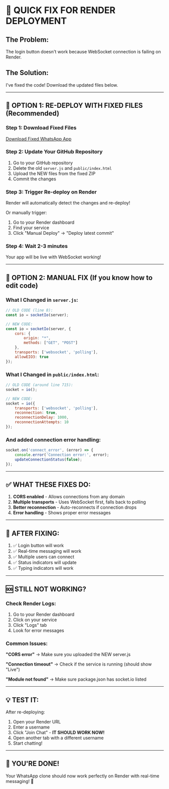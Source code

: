 # 🔧 QUICK FIX FOR RENDER DEPLOYMENT

## The Problem:
The login button doesn't work because WebSocket connection is failing on Render.

## The Solution:
I've fixed the code! Download the updated files below.

---

## 🚀 OPTION 1: RE-DEPLOY WITH FIXED FILES (Recommended)

### Step 1: Download Fixed Files
[Download Fixed WhatsApp App](computer:///mnt/user-data/outputs/whatsapp-real-fixed.zip)

### Step 2: Update Your GitHub Repository
1. Go to your GitHub repository
2. Delete the old `server.js` and `public/index.html`
3. Upload the NEW files from the fixed ZIP
4. Commit the changes

### Step 3: Trigger Re-deploy on Render
Render will automatically detect the changes and re-deploy!

Or manually trigger:
1. Go to your Render dashboard
2. Find your service
3. Click "Manual Deploy" → "Deploy latest commit"

### Step 4: Wait 2-3 minutes
Your app will be live with WebSocket working!

---

## 🔧 OPTION 2: MANUAL FIX (If you know how to edit code)

### What I Changed in `server.js`:
```javascript
// OLD CODE (line 8):
const io = socketIo(server);

// NEW CODE:
const io = socketIo(server, {
    cors: {
        origin: "*",
        methods: ["GET", "POST"]
    },
    transports: ['websocket', 'polling'],
    allowEIO3: true
});
```

### What I Changed in `public/index.html`:
```javascript
// OLD CODE (around line 715):
socket = io();

// NEW CODE:
socket = io({
    transports: ['websocket', 'polling'],
    reconnection: true,
    reconnectionDelay: 1000,
    reconnectionAttempts: 10
});
```

### And added connection error handling:
```javascript
socket.on('connect_error', (error) => {
    console.error('Connection error:', error);
    updateConnectionStatus(false);
});
```

---

## ✅ WHAT THESE FIXES DO:

1. **CORS enabled** - Allows connections from any domain
2. **Multiple transports** - Uses WebSocket first, falls back to polling
3. **Better reconnection** - Auto-reconnects if connection drops
4. **Error handling** - Shows proper error messages

---

## 🎯 AFTER FIXING:

1. ✅ Login button will work
2. ✅ Real-time messaging will work
3. ✅ Multiple users can connect
4. ✅ Status indicators will update
5. ✅ Typing indicators will work

---

## 🆘 STILL NOT WORKING?

### Check Render Logs:
1. Go to your Render dashboard
2. Click on your service
3. Click "Logs" tab
4. Look for error messages

### Common Issues:

**"CORS error"**
→ Make sure you uploaded the NEW server.js

**"Connection timeout"**
→ Check if the service is running (should show "Live")

**"Module not found"**
→ Make sure package.json has socket.io listed

---

## 💡 TEST IT:

After re-deploying:
1. Open your Render URL
2. Enter a username
3. Click "Join Chat" - **IT SHOULD WORK NOW!**
4. Open another tab with a different username
5. Start chatting!

---

## 🎉 YOU'RE DONE!

Your WhatsApp clone should now work perfectly on Render with real-time messaging! 🚀

